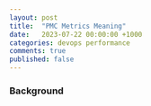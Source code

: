 ```yaml
---
layout: post
title:  "PMC Metrics Meaning"
date:   2023-07-22 00:00:00 +1000
categories: devops performance
comments: true
published: false
---
```


### Background
